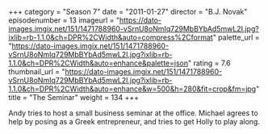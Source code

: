 +++
category = "Season 7"
date = "2011-01-27"
director = "B.J. Novak"
episodenumber = 13
imageurl = "https://dato-images.imgix.net/151/1471788960-vSrnU8oNmIq729MbBYbAd5mwL2I.jpg?ixlib=rb-1.1.0&ch=DPR%2CWidth&auto=compress%2Cformat"
palette_url = "https://dato-images.imgix.net/151/1471788960-vSrnU8oNmIq729MbBYbAd5mwL2I.jpg?ixlib=rb-1.1.0&ch=DPR%2CWidth&auto=enhance&palette=json"
rating = 7.6
thumbnail_url = "https://dato-images.imgix.net/151/1471788960-vSrnU8oNmIq729MbBYbAd5mwL2I.jpg?ixlib=rb-1.1.0&ch=DPR%2CWidth&auto=enhance&w=500&h=280&fit=crop&fm=jpg"
title = "The Seminar"
weight = 134
+++

Andy tries to host a small business seminar at the office. Michael agrees to help by posing as a Greek entrepreneur, and tries to get Holly to play along.